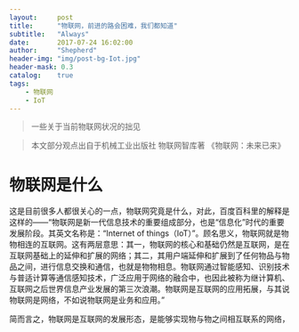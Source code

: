 ```yaml
---
layout:     post
title:      "物联网，前进的路会困难，我们都知道"
subtitle:   "Always"
date:       2017-07-24 16:02:00
author:     "Shepherd"
header-img: "img/post-bg-Iot.jpg"
header-mask: 0.3
catalog:    true
tags:
    - 物联网
    - IoT
---
```


> 一些关于当前物联网状况的拙见


>本文部分观点出自于机械工业出版社  物联网智库著 《物联网：未来已来》


# 物联网是什么

这是目前很多人都很关心的一点，物联网究竟是什么，对此，百度百科里的解释是这样的——“物联网是新一代信息技术的重要组成部分，也是“信息化”时代的重要发展阶段。其英文名称是：“Internet of things（IoT）”。顾名思义，物联网就是物物相连的互联网。这有两层意思：其一，物联网的核心和基础仍然是互联网，是在互联网基础上的延伸和扩展的网络；其二，其用户端延伸和扩展到了任何物品与物品之间，进行信息交换和通信，也就是物物相息。物联网通过智能感知、识别技术与普适计算等通信感知技术，广泛应用于网络的融合中，也因此被称为继计算机、互联网之后世界信息产业发展的第三次浪潮。物联网是互联网的应用拓展，与其说物联网是网络，不如说物联网是业务和应用。”

简而言之，物联网是互联网的发展形态，是能够实现物与物之间相互联系的网络，